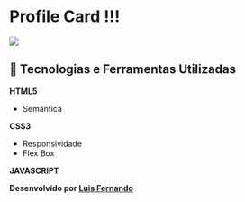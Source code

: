# Profile Card !!!

<a href="https://imgur.com/y0FKML3"><img src="https://i.imgur.com/F8GLp1z.png"/></a>

## 🚀 Tecnologias e Ferramentas Utilizadas

**HTML5**

- Semântica

**CSS3**

- Responsividade
- Flex Box

**JAVASCRIPT**

**Desenvolvido por [Luis Fernando](https://github.com/lumoura0/)**